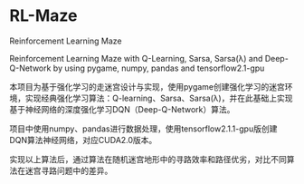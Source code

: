 # RL-Maze
Reinforcement Learning Maze

Reinforcement Learning Maze with Q-Learning, Sarsa, Sarsa(λ) and Deep-Q-Network by using pygame, numpy, pandas and tensorflow2.1-gpu

本项目为基于强化学习的走迷宫设计与实现，使用pygame创建强化学习的迷宫环境，实现经典强化学习算法：Q-learning、Sarsa、Sarsa(λ)，并在此基础上实现基于神经网络的深度强化学习DQN（Deep-Q-Network）算法。

项目中使用numpy、pandas进行数据处理，使用tensorflow2.1.1-gpu版创建DQN算法神经网络，对应CUDA2.0版本。

实现以上算法后，通过算法在随机迷宫地形中的寻路效率和路径优劣，对比不同算法在迷宫寻路问题中的差异。
